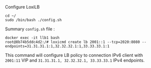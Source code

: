 
Configure LoxiLB

```
cd ~/
sudo /bin/bash ./config.sh
```

Summary `config.sh` file :
```
docker exec -it llb1 bash
root@8b74b5ddc4d2:/# loxicmd create lb 2001::1 --tcp=2020:8080 --endpoints=31.31.31.1:1,32.32.32.1:1,33.33.33.1:1
```

This command will configure LB policy to connection IPv6 client with `2001:11` VIP and `31.31.31.1, 32.32.32.1, 33.33.33.1` IPv4 endpoints.

